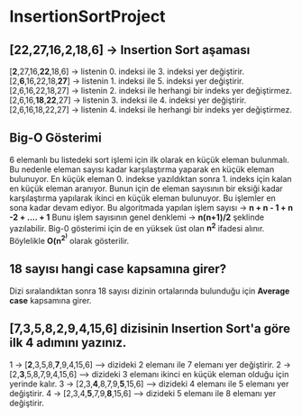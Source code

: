 # InsertionSortProject



## [22,27,16,2,18,6] -> Insertion Sort aşaması

  [**2**,27,16,**22**,18,6] -> listenin 0. indeksi ile 3. indeksi yer değiştirir.
  [2,**6**,16,22,18,**27**] -> listenin 1. indeksi ile 5. indeksi yer değiştirir.
  [2,6,16,22,18,27] -> listenin 2. indeksi ile herhangi bir indeks yer değiştirmez.
  [2,6,16,**18**,**22**,27] -> listenin 3. indeksi ile 4. indeksi yer değiştirir.
  [2,6,16,18,22,27] -> listenin 4. indeksi ile herhangi bir indeks yer değiştirmez.



## Big-O Gösterimi

  6 elemanlı bu listedeki sort işlemi için ilk olarak en küçük eleman bulunmalı. Bu nedenle eleman sayısı kadar karşılaştırma yaparak en küçük eleman bulunuyor. 
  En küçük eleman 0. indekse yazıldıktan sonra 1. indeks için kalan en küçük eleman aranıyor. Bunun için de eleman sayısının bir eksiği kadar karşılaştırma yapılarak ikinci en küçük eleman bulunuyor. 
  Bu işlemler en sona kadar devam ediyor.
  Bu algoritmada yapılan işlem sayısı -> **n + n - 1 + n -2 + .... + 1** 
  Bunu işlem sayısının genel denklemi -> **n(n+1)/2** şeklinde yazılabilir.
  Big-0 gösterimi için de en yüksek üst olan **n<sup>2<sup>** ifadesi alınır. 
  Böylelikle **O(n<sup>2<sup>)** olarak gösterilir.
  


## 18 sayısı hangi case kapsamına girer?
  
  Dizi sıralandıktan sonra 18 sayısı dizinin ortalarında bulunduğu için **Average case** kapsamına girer. 

  
## [7,3,5,8,2,9,4,15,6] dizisinin Insertion Sort'a göre ilk 4 adımını yazınız.
  
  1 -> [**2**,3,5,8,**7**,9,4,15,6] --> dizideki 2 elemanı ile 7 elemanı yer değiştirir.
  2 -> [2,**3**,5,8,7,9,4,15,6] --> dizideki 3 elemanı ikinci en küçük eleman olduğu için yerinde kalır.
  3 -> [2,3,**4**,8,7,9,**5**,15,6] --> dizideki 4 elemanı ile 5 elemanı yer değiştirir.
  4 -> [2,3,4,**5**,7,9,**8**,15,6] --> dizideki 5 elemanı ile 8 elemanı yer değiştirir.
